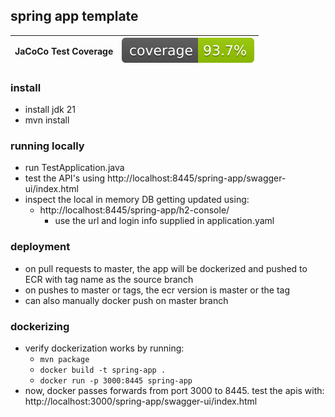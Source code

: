 ## spring app template

| __JaCoCo Test Coverage__ | [![coverage](https://raw.githubusercontent.com/ebritt07/spring-app/badges/jacoco.svg)](https://github.com/ebritt07/spring-app/actions/workflows/build.yml) |
|:-------------------------|:-----------------------------------------------------------------------------------------------------------------------------------------------------------|

### install

- install jdk 21
- mvn install

### running locally

- run TestApplication.java
- test the API's using http://localhost:8445/spring-app/swagger-ui/index.html
- inspect the local in memory DB getting updated using:
    - http://localhost:8445/spring-app/h2-console/
        - use the url and login info supplied in application.yaml

### deployment

- on pull requests to master, the app will be dockerized and pushed to ECR with tag name as the source branch
- on pushes to master or tags, the ecr version is master or the tag
- can also manually docker push on master branch

### dockerizing

- verify dockerization works by running:
    - `mvn package`
    - `docker build -t spring-app .`
    - `docker run -p 3000:8445 spring-app`
- now, docker passes forwards from port 3000 to 8445. test the apis
  with: http://localhost:3000/spring-app/swagger-ui/index.html
